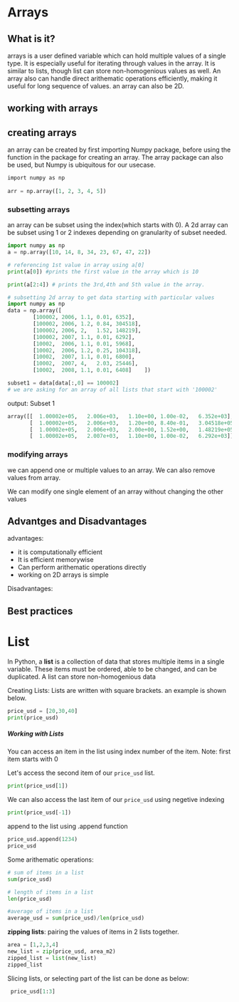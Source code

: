 

# Arrays
## What is it? 
arrays is a user defined variable which can hold multiple values of a single type. It is especially useful for iterating through values in the array. It is similar to lists, though list can store non-homogenious values as well. An array also can handle direct arithematic operations efficiently, making it useful for long sequence of values. an array can also be 2D.

## working with arrays
## creating arrays
an array can be created by first importing Numpy package, before using the function in the package for creating an array. The array package can also be used, but Numpy is ubiquitous for our usecase.
```python
import numpy as np  
  
arr = np.array([1, 2, 3, 4, 5])  
```

### subsetting arrays
an array can be subset using the index(which starts with 0). A 2d array can be subset using 1 or 2 indexes depending on granularity of subset needed. 
```python
import numpy as np
a = np.array([10, 14, 8, 34, 23, 67, 47, 22])

# referencing 1st value in array using a[0]
print(a[0]) #prints the first value in the array which is 10

print(a[2:4]) # prints the 3rd,4th and 5th value in the array. 

```
```python
# subsetting 2d array to get data starting with particular values
import numpy as np
data = np.array([
        [100002, 2006, 1.1, 0.01, 6352],
        [100002, 2006, 1.2, 0.84, 304518],
        [100002, 2006, 2,   1.52, 148219],
        [100002, 2007, 1.1, 0.01, 6292],
        [10002,  2006, 1.1, 0.01, 5968],
        [10002,  2006, 1.2, 0.25, 104318],
        [10002,  2007, 1.1, 0.01, 6800],
        [10002,  2007, 4,   2.03, 25446],
        [10002,  2008, 1.1, 0.01, 6408]    ])

subset1 = data[data[:,0] == 100002]
# we are asking for an array of all lists that start with '100002'
```
output: Subset 1
```python
array([[  1.00002e+05,   2.006e+03,   1.10e+00, 1.00e-02,   6.352e+03],
       [  1.00002e+05,   2.006e+03,   1.20e+00, 8.40e-01,   3.04518e+05],
       [  1.00002e+05,   2.006e+03,   2.00e+00, 1.52e+00,   1.48219e+05],
       [  1.00002e+05,   2.007e+03,   1.10e+00, 1.00e-02,   6.292e+03]])
```

### modifying arrays
we can append one or multiple values to an array. We can also remove values from array. 

We can modify one single element of an array without changing the other values

## Advantges and Disadvantages
advantages: 
- it is computationally efficient
- It is efficient memorywise
- Can perform arithematic operations directly 
- working on 2D arrays is simple

 Disadvantages:
 
## Best practices

# List

In Python, a **list** is a collection of data that stores multiple items in a single variable. These items must be ordered, able to be changed, and can be duplicated. A list can store non-homogenious data

Creating Lists: Lists are written with square brackets. an example is shown below. 

```python
price_usd = [20,30,40]
print(price_usd)
```

##### Working with Lists
You can access an item in the list using index number of the item. Note: first item starts with 0

Let's access the second item of our `price_usd` list.
```python
print(price_usd[1])
```
We can also access the last item of our `price_usd` using negetive indexing
```python
print(price_usd[-1])
```
append to the list using .append function
```python
price_usd.append(1234)
price_usd
```
Some arithematic operations: 
```python 
# sum of items in a list
sum(price_usd)

# length of items in a list
len(price_usd)

#average of items in a list
average_usd = sum(price_usd)/len(price_usd)
```

**zipping lists**: pairing the values of items in 2 lists together. 
```python
area = [1,2,3,4]
new_list = zip(price_usd, area_m2)
zipped_list = list(new_list)
zipped_list
```
 
 Slicing lists, or selecting part of the list can be done as below: 
```python
 price_usd[1:3]
```

